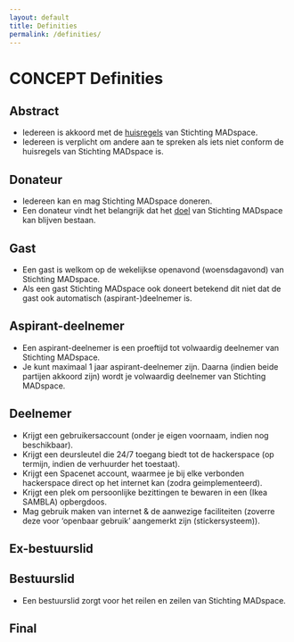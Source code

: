 ```yaml
---
layout: default
title: Definities
permalink: /definities/
---
```


# CONCEPT Definities

## Abstract
* Iedereen is akkoord met de [huisregels](/huisregels/) van Stichting MADspace.
* Iedereen is verplicht om andere aan te spreken als iets niet conform de huisregels van Stichting MADspace is.

## Donateur
* Iedereen kan en mag Stichting MADspace doneren.
* Een donateur vindt het belangrijk dat het [doel](/over/#doel) van Stichting MADspace kan blijven bestaan.

## Gast
* Een gast is welkom op de wekelijkse openavond (woensdagavond) van Stichting MADspace.
* Als een gast Stichting MADspace ook doneert betekend dit niet dat de gast ook automatisch (aspirant-)deelnemer is.

## Aspirant-deelnemer
* Een aspirant-deelnemer is een proeftijd tot volwaardig deelnemer van Stichting MADspace.
* Je kunt maximaal 1 jaar aspirant-deelnemer zijn. Daarna (indien beide partijen akkoord zijn) wordt je volwaardig deelnemer van Stichting MADspace.

## Deelnemer
* Krijgt een gebruikersaccount (onder je eigen voornaam, indien nog beschikbaar).
* Krijgt een deursleutel die 24/7 toegang biedt tot de hackerspace (op termijn, indien de verhuurder het toestaat).
* Krijgt een Spacenet account, waarmee je bij elke verbonden hackerspace direct op het internet kan (zodra geimplementeerd).
* Krijgt een plek om persoonlijke bezittingen te bewaren in een (Ikea SAMBLA) opbergdoos.
* Mag gebruik maken van internet & de aanwezige faciliteiten (zoverre deze voor ‘openbaar gebruik’ aangemerkt zijn (stickersysteem)).

## Ex-bestuurslid

## Bestuurslid
* Een bestuurslid zorgt voor het reilen en zeilen van Stichting MADspace.

## Final

